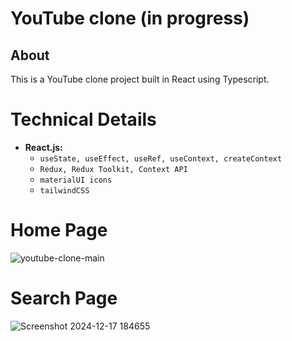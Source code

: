 # YouTube clone (in progress)

## About
This is a YouTube clone project built in React using Typescript.

# Technical Details
- **React.js:**
  - `useState, useEffect, useRef, useContext, createContext`
  - `Redux, Redux Toolkit, Context API`
  - `materialUI icons`
  - `tailwindCSS`
 
# Home Page

![youtube-clone-main](https://github.com/user-attachments/assets/184a4fb2-aabc-48e7-b2f0-2401ab99a2bd)

# Search Page

![Screenshot 2024-12-17 184655](https://github.com/user-attachments/assets/c7a6c18c-b7e8-437c-881d-795390d05715)



